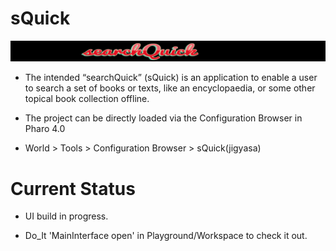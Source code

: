 # sQuick

![Oops](https://github.com/jig08/sQuick/blob/master/resources/header.gif)

- The intended “searchQuick” (sQuick) is an application to enable a user to search a set of books or texts, like an encyclopaedia, or some other topical book collection offline.

- The project can be directly loaded via the Configuration Browser in Pharo 4.0

- World > Tools > Configuration Browser > sQuick(jigyasa)


# Current Status

- UI build in progress.

- Do_It 'MainInterface open' in Playground/Workspace to check it out.


